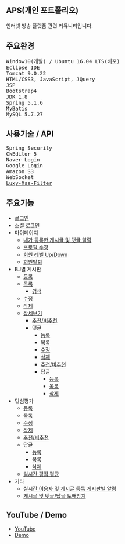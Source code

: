 ## APS(개인 포트폴리오)
인터넷 방송 플랫폼 관련 커뮤니티입니다.

## 주요환경
<pre>
<span>Window10(개발) / Ubuntu 16.04 LTS(배포)</span>
<span>Eclipse IDE</span>
<span>Tomcat 9.0.22</span>
<span>HTML/CSS3, JavaScript, JQuery</span>
<span>JSP</span>
<span>Bootstrap4</span>
<span>JDK 1.8</span>
<span>Spring 5.1.6</span>
<span>MyBatis</span>
<span>MySQL 5.7.27</span>
</pre>
## 사용기술 / API
<pre>
<span>Spring Security</span>
<span>CkEditor 5</span>
<span>Naver Login</span>
<span>Google Login</span>
<span>Amazon S3</span>
<span>WebSocket</span>
<span><a href="https://github.com/naver/lucy-xss-filter">Luxy-Xss-Filter</a></span>
</pre>
## 주요기능
<ul>
  <li><a href="https://github.com/KimJongHyeok2/aps/blob/master/md/LOGIN.md">로그인</a></li>
  <li><a href="https://github.com/KimJongHyeok2/aps/blob/master/md/SOCIAL-login.md">소셜 로그인</a></li>
  <li>
    마이페이지
    <ul>
      <li><a href="https://github.com/KimJongHyeok2/aps/blob/master/md/MYPAGE-push.md">내가 등록한 게시글 및 댓글 알림</a></li>
      <li><a href="https://github.com/KimJongHyeok2/aps/blob/master/md/MYPAGE-profile.md">프로필 수정</a></li>
      <li><a href="https://github.com/KimJongHyeok2/aps/blob/master/md/MYPAGE-level.md">회원 레벨 Up/Down</a></li>
      <li><a href="https://github.com/KimJongHyeok2/aps/blob/master/md/MYPAGE-leave.md">회원탈퇴</a></li>
    </ul>
  </li>
  <li>
    BJ별 게시판
    <ul>
      <li><a href="https://github.com/KimJongHyeok2/aps/blob/master/md/BOARD-write.md">등록</a></li>
      <li>
        <a href="https://github.com/KimJongHyeok2/aps/blob/master/md/BOARD-list.md">목록</a>
        <ul>
          <li><a href="https://github.com/KimJongHyeok2/aps/blob/master/md/BOARD-search.md">검색</a></li>
        </ul>
      </li>
      <li><a href="https://github.com/KimJongHyeok2/aps/blob/master/md/BOARD-update.md">수정</a></li>
      <li><a href="https://github.com/KimJongHyeok2/aps/blob/master/md/BOARD-delete.md">삭제</a></li>
      <li>
        <a href="https://github.com/KimJongHyeok2/aps/blob/master/md/BOARD-view.md">상세보기</a>
        <ul>
          <li><a href="https://github.com/KimJongHyeok2/aps/blob/master/md/BOARD-recommend.md">추천/비추천</a></li>
          <li>
            댓글
            <ul>
              <li><a href="https://github.com/KimJongHyeok2/aps/blob/master/md/BCOMMENT-write.md">등록</a></li>
              <li><a href="https://github.com/KimJongHyeok2/aps/blob/master/md/BCOMMENT-list.md">목록</a></li>
              <li><a href="https://github.com/KimJongHyeok2/aps/blob/master/md/BCOMMENT-update.md">수정</a></li>
              <li><a href="https://github.com/KimJongHyeok2/aps/blob/master/md/BCOMMENT-delete.md">삭제</a></li>
              <li><a href="https://github.com/KimJongHyeok2/aps/blob/master/md/BCOMMENT-recommend.md">추천/비추천</a></li>
              <li>
                답글
                <ul>
                  <li><a href="https://github.com/KimJongHyeok2/aps/blob/master/md/BCOMMENTREPLY-write.md">등록</a</li>
                  <li><a href="https://github.com/KimJongHyeok2/aps/blob/master/md/BCOMMENTREPLY-list.md">목록</a></li>
                  <li><a href="https://github.com/KimJongHyeok2/aps/blob/master/md/BCOMMENTREPLY-delete.md">삭제</a></li>
                </ul>
              </li>
            </ul>
          </li>
        </ul>
      </li>
    </ul>
  </li>
  <li>
    민심평가
    <ul>
      <li><a href="https://github.com/KimJongHyeok2/aps/blob/master/md/REVIEW-write.md">등록</a></li>
      <li><a href="https://github.com/KimJongHyeok2/aps/blob/master/md/REVIEW-list.md">목록</a></li>
      <li><a href="https://github.com/KimJongHyeok2/aps/blob/master/md/REVIEW-update.md">수정</a></li>
      <li><a href="https://github.com/KimJongHyeok2/aps/blob/master/md/REVIEW-delete.md">삭제</a></li>
      <li><a href="https://github.com/KimJongHyeok2/aps/blob/master/md/REVIEW-recommend.md">추천/비추천</a></li>
      <li>
        답글
        <ul>
          <li><a href="https://github.com/KimJongHyeok2/aps/blob/master/md/REVIEWREPLY-write.md">등록</a></li>
          <li><a href="https://github.com/KimJongHyeok2/aps/blob/master/md/REVIEWREPLY-list.md">목록</a></li>
          <li><a href="https://github.com/KimJongHyeok2/aps/blob/master/md/REVIEWREPLY-delete.md">삭제</a></li>
        </ul>
      </li>
      <li><a href="https://github.com/KimJongHyeok2/aps/blob/master/md/REVIEW-live.md">실시간 평점 평균</a></li>
    </ul>
  </li>
  <li>
    기타
    <ul>
      <li><a href="https://github.com/KimJongHyeok2/aps/blob/master/md/BOARD-live.md">실시간 이용자 및 게시글 등록 게시판별 알림</a></li>
      <li><a href="https://github.com/KimJongHyeok2/aps/blob/master/md/WRITE-limit.md">게시글 및 댓글/답글 도배방지</a></li>
    </ul>
  </li>
</ul>

## YouTube / Demo
<ul>
  <li><a href="https://youtu.be/mvxU--K1SjM">YouTube</a></li>
  <li><a href="https://iamiportfolio.com/APS">Demo</a></li>
</ul>
